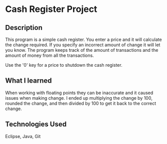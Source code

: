 # Cash Register Project

## Description
This program is a simple cash register. You enter a price and it will calculate the change required. If you specify an incorrect amount of change it will let you know. The program keeps track of the amount of transactions and the amount of money from all the transactions.

Use the '0' key for a price to shutdown the cash register.

## What I learned
When working with floating points they can be inaccurate and it caused issues when making change. I ended up multiplying the change by 100, rounded the change, and then divided by 100 to get it back to the correct change.

## Technologies Used
Eclipse, Java, Git

